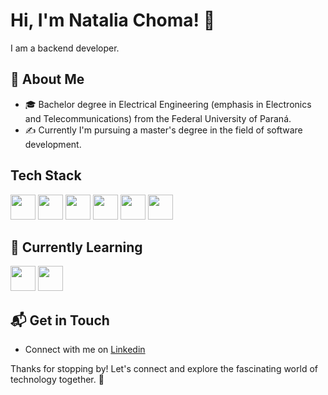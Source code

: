 # Hi, I'm Natalia Choma! 👋

I am a backend developer.

## 🚀 About Me

- 🎓 Bachelor degree in Electrical Engineering (emphasis in Electronics and Telecommunications) from the Federal University of Paraná.
- ✍️ Currently I'm pursuing a master's degree in the field of software development.

## Tech Stack
<img loading="lazy" src="https://cdn.jsdelivr.net/gh/devicons/devicon@latest/icons/javascript/javascript-original.svg" width="40" height="40"/> <img loading="lazy" src="https://cdn.jsdelivr.net/gh/devicons/devicon@latest/icons/nodejs/nodejs-original-wordmark.svg" width="40" height="40"/> <img loading="lazy" src="https://cdn.jsdelivr.net/gh/devicons/devicon@latest/icons/couchdb/couchdb-original-wordmark.svg" width="40" height="40"/> <img loading="lazy" src="https://cdn.jsdelivr.net/gh/devicons/devicon@latest/icons/react/react-original-wordmark.svg" width="40" height="40"/> <img loading="lazy" src="https://cdn.jsdelivr.net/gh/devicons/devicon@latest/icons/insomnia/insomnia-plain-wordmark.svg" width="40" height="40"/> <img loading="lazy" src="https://cdn.jsdelivr.net/gh/devicons/devicon@latest/icons/graphql/graphql-plain-wordmark.svg" width="40" height="40"/>

## 🌱 Currently Learning

<img loading="lazy" src="https://cdn.jsdelivr.net/gh/devicons/devicon@latest/icons/java/java-original-wordmark.svg" width="40" height="40"/> <img loading="lazy" src="https://cdn.jsdelivr.net/gh/devicons/devicon@latest/icons/azuresqldatabase/azuresqldatabase-original.svg" width="40" height="40"/>


## 📬 Get in Touch

- Connect with me on [Linkedin](www.linkedin.com/in/natalia-choma-158103157)
  
Thanks for stopping by! Let's connect and explore the fascinating world of technology together. 🚀


